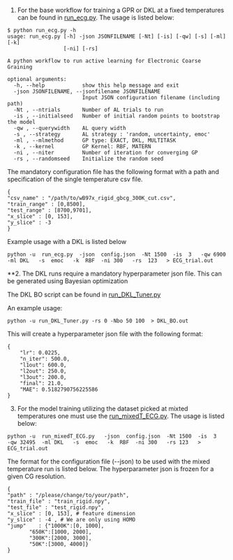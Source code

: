
1. For the base workflow for training a GPR or DKL at a fixed temperatures can be found in [run_ecg.py](https://github.com/TheJacksonLab/ECG_ActiveLearning/blob/main/workflow/run_ecg.py). The usage is listed below:


```
$ python run_ecg.py -h
usage: run_ecg.py [-h] -json JSONFILENAME [-Nt] [-is] [-qw] [-s] [-ml] [-k]
                  [-ni] [-rs]

A python workflow to run active learning for Electronic Coarse Graining

optional arguments:
  -h, --help            show this help message and exit
  -json JSONFILENAME, --jsonfilename JSONFILENAME
                        Input JSON configuration filename (including path)
  -Nt , --ntrials       Number of AL trials to run
  -is , --initialseed   Number of initial random points to bootstrap the model
  -qw , --querywidth    AL query width
  -s , --strategy       AL strategy : 'random, uncertainty, emoc'
  -ml , --mlmethod      GP type: EXACT, DKL, MULTITASK
  -k , --kernel         GP Kernel: RBF, MATERN
  -ni , --niter         Number of iteration for converging GP
  -rs , --randomseed    Initialize the random seed

```

The mandatory configuration file has the following format with a path and specification of the single temperature csv file.

```
{
"csv_name" : "/path/to/wB97x_rigid_gbcg_300K_cut.csv",
"train_range" : [0,8500],
"test_range" : [8700,9701],
"x_slice" : [0, 153],
"y_slice" : -3
}
```


Example usage with a DKL is listed below 

```
python -u  run_ecg.py  -json  config.json  -Nt 1500  -is  3   -qw 6900 -ml DKL   -s  emoc   -k  RBF  -ni 300   -rs  123   > ECG_trial.out
```


**2.  The DKL runs require a mandatory hyperparameter json file. This can be generated using Bayesian optimization

The DKL BO script can be found in [run_DKL_Tuner.py](https://github.com/TheJacksonLab/ECG_ActiveLearning/blob/main/workflow/run_DKL_Tuner.py)

An example usage:

```
python -u run_DKL_Tuner.py -rs 0 -Nbo 50 100  > DKL_BO.out
```

This will create a hyperparameter json file with the following format:

```
{
    "lr": 0.0225,
    "n_iter": 500.0,
    "l1out": 600.0,
    "l2out": 250.0,
    "l3out": 200.0,
    "final": 21.0,
    "MAE": 0.5182790756225586
}
```


3. For the model training utilizing the dataset picked at mixted temperatures one must use the [run_mixedT_ECG.py](https://github.com/TheJacksonLab/ECG_ActiveLearning/blob/main/workflow/run_mixedT_ECG.py). The usage is listed below:

```
python -u  run_mixedT_ECG.py   -json  config.json  -Nt 1500  -is  3   -qw 32495  -ml DKL   -s  emoc   -k  RBF  -ni 300   -rs 123   > ECG_trial.out

```




The format for the configuration file (--json) to be used with the mixed temperature run is listed below. The hyperparameter json is frozen for a given CG resolution.



```
{
"path" : "/please/change/to/your/path",
"train_file" : "train_rigid.npy",
"test_file" : "test_rigid.npy",
"x_slice" : [0, 153], # feature dimension 
"y_slice" : -4 , # We are only using HOMO
"jump"    : {"1000K":[0, 1000],
       "650K":[1000, 2000],
       "300K":[2000, 3000],
       "50K":[3000, 4000]}
}
```

